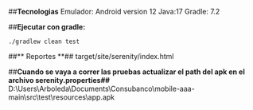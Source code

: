 ##**Tecnologias**
Emulador: Android  version 12
Java:17
Gradle: 7.2

##**Ejecutar con gradle:**
```
./gradlew clean test
```
##** Reportes **##
target/site/serenity/index.html

##**Cuando se vaya a correr las pruebas actualizar el path del apk en el archivo serenity.properties##**
D:\\Users\\Arboleda\\Documents\\Consubanco\\mobile-aaa-main\\src\\test\\resources\\app.apk